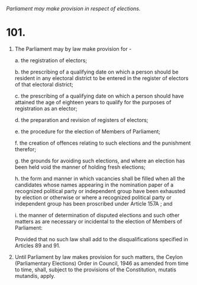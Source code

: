 *Parliament may make provision in respect of elections.*

# 101.

1. The Parliament may by law make provision for -

    a. the registration of electors;

    b. the prescribing of a qualifying date on which a person should be resident in any electoral district to be entered in the register of electors of that electoral district;

    c. the prescribing of a qualifying date on which a person should have attained the age of eighteen years to qualify for the purposes of registration as an elector;

    d. the preparation and revision of registers of electors;

    e. the procedure for the election of Members of Parliament;

    f. the creation of offences relating to such elections and the punishment therefor;

    g. the grounds for avoiding such elections, and where an election has been held void the manner of holding fresh elections;

    h. the form and manner in which vacancies shall be filled when all the candidates whose names appearing in the nomination paper of a recognized political party or independent group have been exhausted by election or otherwise or where a recognized political party or independent group has been proscribed under Article 157A ; and

    i. the manner of determination of disputed elections and such other matters as are necessary or incidental to the election of Members of Parliament:

    Provided that no such law shall add to the disqualifications specified in Articles 89 and 91.

2. Until Parliament by law makes provision for such matters, the Ceylon (Parliamentary Elections) Order in Council, 1946 as amended from time to time, shall, subject to the provisions of the Constitution, mutatis mutandis, apply.